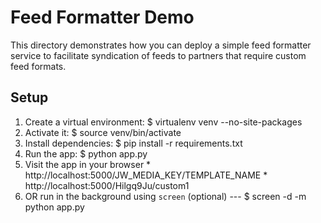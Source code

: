 # Feed Formatter Demo

This directory demonstrates how you can deploy a simple feed formatter service to facilitate syndication of feeds to partners that require custom feed formats.

## Setup

1. Create a virtual environment:
		$ virtualenv venv --no-site-packages
2. Activate it:
		$ source venv/bin/activate
3. Install dependencies:
		$ pip install -r requirements.txt
4. Run the app:
		$ python app.py
5. Visit the app in your browser
		* http://localhost:5000/JW_MEDIA_KEY/TEMPLATE_NAME
		* http://localhost:5000/Hilgq9Ju/custom1
6. OR run in the background using `screen` (optional) ---
		$ screen -d -m python app.py